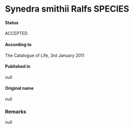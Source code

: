 Synedra smithii Ralfs SPECIES
=======

#### Status
ACCEPTED

#### According to
The Catalogue of Life, 3rd January 2011

#### Published in
null

#### Original name
null

### Remarks
null